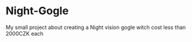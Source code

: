# Night-Gogle
My small project about creating a Night vision gogle witch cost less than 2000CZK each
